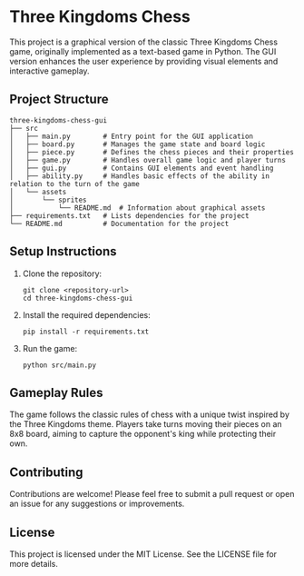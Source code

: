 # Three Kingdoms Chess

This project is a graphical version of the classic Three Kingdoms Chess game, originally implemented as a text-based game in Python. The GUI version enhances the user experience by providing visual elements and interactive gameplay.

## Project Structure

```
three-kingdoms-chess-gui
├── src
│   ├── main.py        # Entry point for the GUI application
│   ├── board.py       # Manages the game state and board logic
│   ├── piece.py       # Defines the chess pieces and their properties
│   ├── game.py        # Handles overall game logic and player turns
│   ├── gui.py         # Contains GUI elements and event handling
│   ├── ability.py     # Handles basic effects of the ability in relation to the turn of the game
│   └── assets
│       └── sprites
│           └── README.md  # Information about graphical assets
├── requirements.txt   # Lists dependencies for the project
└── README.md          # Documentation for the project
```

## Setup Instructions

1. Clone the repository:
   ```
   git clone <repository-url>
   cd three-kingdoms-chess-gui
   ```

2. Install the required dependencies:
   ```
   pip install -r requirements.txt
   ```

3. Run the game:
   ```
   python src/main.py
   ```

## Gameplay Rules

The game follows the classic rules of chess with a unique twist inspired by the Three Kingdoms theme. Players take turns moving their pieces on an 8x8 board, aiming to capture the opponent's king while protecting their own.

## Contributing

Contributions are welcome! Please feel free to submit a pull request or open an issue for any suggestions or improvements.

## License

This project is licensed under the MIT License. See the LICENSE file for more details.